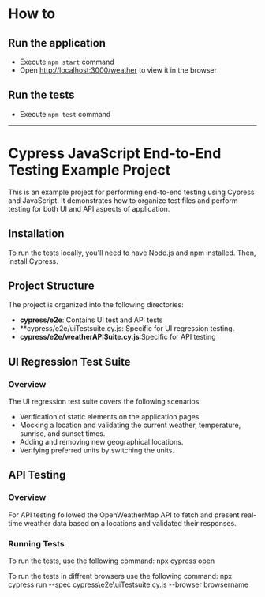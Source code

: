 # How to

## Run the application

- Execute `npm start` command
- Open [http://localhost:3000/weather](http://localhost:3000/weather) to view it in the browser

## Run the tests

- Execute `npm test` command

-----------------------------------
# Cypress JavaScript End-to-End Testing Example Project

This is an example project for performing end-to-end testing using Cypress and JavaScript. It demonstrates how to organize test files and perform testing for both UI and API aspects of application.

## Installation

To run the tests locally, you'll need to have Node.js and npm installed. Then, install Cypress.

## Project Structure

The project is organized into the following directories:

- **cypress/e2e**: Contains UI test and API tests
- **cypress/e2e/uiTestsuite.cy.js: Specific for UI regression testing.
- **cypress/e2e/weatherAPISuite.cy.js**:Specific for API testing


## UI Regression Test Suite

### Overview

The UI regression test suite covers the following scenarios:

- Verification of static elements on the application pages.
- Mocking a location and validating the current weather, temperature, sunrise, and sunset times.
- Adding and removing new geographical locations.
- Verifying preferred units by switching the units.

## API Testing
### Overview
  For API testing followed the OpenWeatherMap API to fetch and present real-time weather data based on a locations and validated their responses.

### Running Tests

To run the tests, use the following command:
npx cypress open

To run the tests in diffrent browsers use the following command:
npx cypress run --spec cypress\e2e\uiTestsuite.cy.js --browser browsername
